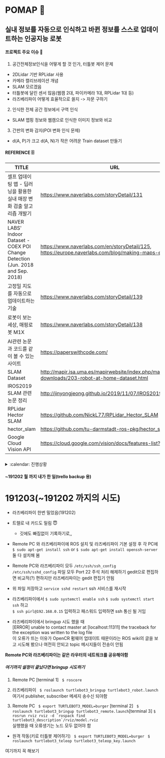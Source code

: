 # POMAP :robot:
## 실내 정보를 자동으로 인식하고 바뀐 정보를 스스로 업데이트하는 인공지능 로봇

#### 프로젝트 주요 이슈 :dart:
1. 공간전체정보인식을 어떻게 할 것 인가, 터틀봇 제어 문제
 * 2DLidar 기반 RPLidar 사용
 * 카메라 캘리브레이션 개념
 * SLAM 모르겠음
 * 터틀봇에 달린 센서 많음(웹캠 2대, 파이카메라 1대, RPLidar 1대 등) 
  * 라즈베리파이 어떻게 효율적으로 쓸지 -> 자문 구하기
2. 인식한 전체 공간 정보에서 구역 인식
 * SLAM 맵핑 정보와 웹캠으로 인식한 이미지 정보와 비교
3. 간판의 변화 감지(POI 변화 인식 문제)
 * d(A, P)가 크고 d(A, N)가 작은 어려운 Train dataset 만들기 


#### REFERENCE :file_cabinet:
| TITLE | URL |
| ----- | -------- |
| 셀프 업데이팅 맵 - 딥러닝을 활용한 실내 매장 변화 검출 알고리즘 개발기 | https://www.naverlabs.com/storyDetail/131 |
| NAVER LABS' Indoor Dataset - COEX POI Change Detection (Jun. 2018 and Sep. 2018) | https://www.naverlabs.com/en/storyDetail/125, https://europe.naverlabs.com/blog/making-maps-evergreen/ |
| 고정밀 지도를 자동으로 업데이트하는 기술 | https://www.naverlabs.com/storyDetail/139 |
| 로봇이 보는 세상, 매핑로봇 M1X | https://www.naverlabs.com/storyDetail/138 |
| AI관련 논문과 코드를 같이 볼 수 있는 사이트 | https://paperswithcode.com/ |
| SLAM Dataset | http://mapir.isa.uma.es/mapirwebsite/index.php/mapir-downloads/203-robot-at-home-dataset.html |
| IROS2019 SLAM 관련 논문 정리 | http://jinyongjeong.github.io/2019/11/07/IROS2019_SLAM_list/ |
| RPLidar Hector SLAM | https://github.com/NickL77/RPLidar_Hector_SLAM |
| hector_slam | https://github.com/tu-darmstadt-ros-pkg/hector_slam |
| Google Cloud Vision API | https://cloud.google.com/vision/docs/features-list?refresh=1 |


### 
<details>
 <summary> :calendar: 진행상황</summary>
<div markdown="1">

#### 191120 수
* ROS Rviz 에 camera 노드 생성함 
 * 웹캠이랑 연결
* ROS Rviz에 rplidar 노드 만들어서 점군 이미지 띄우기 시도중
  * ttyUSB0라는 포트가 없음 -> 포트이름 바꿔도 안됨
* KOBUKI 구입->재고확인 안됨
* Donkey car ssh 통신 문제

#### 191121 목
* RPLidar 드라이버 깔고 work station 사망함
* 터틀봇 다음주에 옴
* OCR로 문자 인식 시도함
 * 간판인식과는 거리가 먼 알고리즘이라 판단
* YOLO
 * 이미지 인식을 통해 객체를 구분하여 라벨링하는 것까지 성공했으나 동영상과 웹캠 실행의 오류 문제가 생김
 * 동영상 인식을 위해 CUDA 및 openCV 재설치 중에 시스템 오류발생 / 문제해결 

#### 191122 금
* 3차 중간발표


#### 191126 화
* 터틀봇3 도착해서 조립함
* pytorch로 triplet [잘 돌아가는지 봄](https://github.com/CoinCheung/triplet-reid-pytorch)
* 맵핑할 공간 세트 정의하기(NaverLABS cvpr2019 Did it change? Learning to Detect Poit-of-Interest Changes for Proactive Map Updates 논문 보기 시작하면서 세트 상황 ) 


#### 191127 수
* 라즈베리파이에 ros설치 시도 중(boost error, j1 error남)
* 센서 데이터 처리 어떻게 해야할지 ROS 튜토리얼이랑 비슷한 프로젝트 소스코드 보면서 공부하고 있음
* 라이다로 맵핑한 지도와 매장 위치 정보, 업데이트 정보 어떻게 합치고 랜더링할지 방법 생각함 


#### 191128 목
* 윤은영 교수님 피드백 -> 라이다 지도와 이미지 위치를 연동할 논문 찾아보라 하심
</div>
</details>



#### ~191202 월 까지 내가 한 일(trello backup 용)

# 191203(~191202 까지의 시도)

* 라즈베리파이 한번 밀었음(191202)
* 트렐로 내 카드도 밀림 :innocent:
  * 깃에도 빠짐없이 기록하기로,,  
* Remote PC 와 라즈베리파이에 ROS 설치 및 라즈베리파이 기본 설정 후 각 PC에 
```$ sudo apt-get install ssh```
or
```$ sudo apt-get install openssh-server```
둘 다 설치해 봄

* Remote PC와 라즈베리파이 모두 
```/etc/ssh/ssh_config```
```/etc/ssh/sshd_config```  파일 모두 Port 22 주석 처리 해제하기
gedit으로 편집하면 비교적(?) 편하지만 라즈베리파이는 gedit 편집기 안됨

* 위 파일 저장하고 
```service sshd restart``` 
ssh 서비스를 재시작

* 라즈베리파이에서 
```$ sudo systemctl enable ssh```
```$ sudo systemctl start ssh``` 하고  
```$ ssh pirl@192.168.0.15``` 입력하고 패스워드 입력하면 ssh 통신 될 거임  

* 라즈베리파이에서 bringup 시도 했을 때  
[ERROR] unable to contact master at [localhost:11311] 
the traceback for the exception was written to the log file  
이 오류가 뜨는 이유가 OpenCR 펌웨어 업데이트 때문이라는 ROS wiki의 글을 보고 시도해 봤으나 여전히 안되고 topic 메시지들이 전송이 안됨

**Remote PC와 라즈베리파이는 같은 라우터의 네트워크를 공유해야함**

##### 여기까지 설정이 끝났다면 bringup 시도하기

1. Remote PC [terminal 1]
``` $ roscore```  


2. 라즈베리파이
``` $ roslaunch turtlebot3_bringup turtlebot3_robot.launch```  
여기서 publisher, subscriber 메세지 송수신 되야함


3. Remote PC
``` $ export TURTLEBOT3_MODEL=burger``` [terminal 2]
``` $ roslaunch turtlebot3_bringup turtlebot3_remote.launch```[terminal 3]
``` $ rosrun rviz rviz -d `rospack find turtlebot3_description`/rviz/model.rviz ```  
실행했을 때 오류생기는 노드 모두 없어야 함


* 원격 작동(키로 터틀봇 제어하기)
``` $ export TURTLEBOT3_MODEL=burger```
``` $ roslaunch turtlebot3_teleop turtlebot3_teleop_key.launch```

여기까지 꼭 해보기

